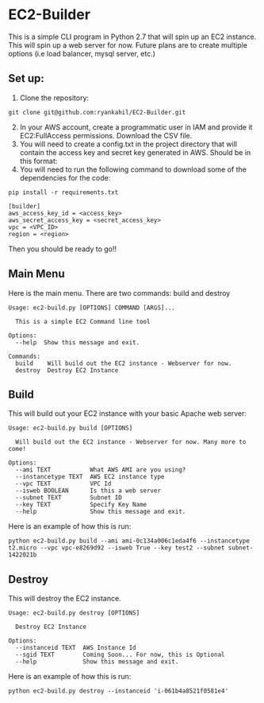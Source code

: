 # EC2-Builder

This is a simple CLI program in Python 2.7 that will spin up an EC2 instance. This will spin up a web server for now. Future plans are to create multiple options (i.e load balancer, mysql server, etc.)


## Set up:

1. Clone the repository:

```
git clone git@github.com:ryankahil/EC2-Builder.git
```

2. In your AWS account, create a programmatic user in IAM and provide it EC2:FullAccess permissions. Download the CSV file.
3. You will need to create a config.txt in the project directory that will contain the access key and secret key generated in AWS. Should be in this format:
4. You will need to run the following command to download some of the dependencies for the code:

```
pip install -r requirements.txt
```

```
[builder]
aws_access_key_id = <access_key>
aws_secret_access_key = <secret_access_key>
vpc = <VPC_ID>
region = <region>
```


Then you should be ready to go!! 


## Main Menu

Here is the main menu. There are two commands: build and destroy

```
Usage: ec2-build.py [OPTIONS] COMMAND [ARGS]...

  This is a simple EC2 Command line tool

Options:
  --help  Show this message and exit.

Commands:
  build    Will build out the EC2 instance - Webserver for now.
  destroy  Destroy EC2 Instance
```

## Build
This will build out your EC2 instance with your basic Apache web server:

```
Usage: ec2-build.py build [OPTIONS]

  Will build out the EC2 instance - Webserver for now. Many more to come!

Options:
  --ami TEXT           What AWS AMI are you using?
  --instancetype TEXT  AWS EC2 instance type
  --vpc TEXT           VPC Id
  --isweb BOOLEAN      Is this a web server
  --subnet TEXT        Subnet ID
  --key TEXT           Specify Key Name
  --help               Show this message and exit.
```

Here is an example of how this is run:

```
python ec2-build.py build --ami ami-0c134a006c1eda4f6 --instancetype t2.micro --vpc vpc-e8269d92 --isweb True --key test2 --subnet subnet-1422021b
```

## Destroy
This will destroy the EC2 instance.

```
Usage: ec2-build.py destroy [OPTIONS]

  Destroy EC2 Instance

Options:
  --instanceid TEXT  AWS Instance Id
  --sgid TEXT        Coming Soon... For now, this is Optional
  --help             Show this message and exit.

```

Here is an example of how this is run:

```
python ec2-build.py destroy --instanceid 'i-061b4a8521f0581e4'
```
